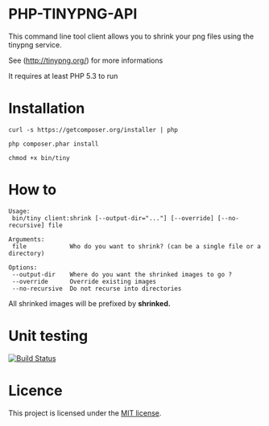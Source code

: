 PHP-TINYPNG-API
===============

This command line tool client allows you to shrink your png files using the 
tinypng service.

See (http://tinypng.org/) for more informations

It requires at least PHP 5.3 to run

Installation
============

``` 
curl -s https://getcomposer.org/installer | php

php composer.phar install

chmod +x bin/tiny
``` 

How to
======

``` 
Usage:
 bin/tiny client:shrink [--output-dir="..."] [--override] [--no-recursive] file

Arguments:
 file            Who do you want to shrink? (can be a single file or a directory)

Options:
 --output-dir    Where do you want the shrinked images to go ?
 --override      Override existing images
 --no-recursive  Do not recurse into directories

``` 

All shrinked images will be prefixed by **shrinked.**

Unit testing
============

[![Build Status](https://secure.travis-ci.org/nlegoff/tiny-client.png?branch=master)](http://travis-ci.org/nlegoff/tiny-client)

Licence
=======

This project is licensed under the [MIT license](http://opensource.org/licenses/MIT).
